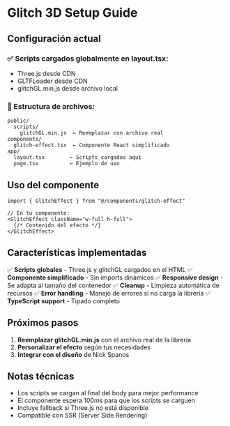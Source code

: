 # Glitch 3D Setup Guide

## Configuración actual

### ✅ Scripts cargados globalmente en layout.tsx:
- Three.js desde CDN
- GLTFLoader desde CDN  
- glitchGL.min.js desde archivo local

### 📁 Estructura de archivos:
```
public/
  scripts/
    glitchGL.min.js  ← Reemplazar con archivo real
components/
  glitch-effect.tsx  ← Componente React simplificado
app/
  layout.tsx        ← Scripts cargados aquí
  page.tsx          ← Ejemplo de uso
```

## Uso del componente

```tsx
import { GlitchEffect } from "@/components/glitch-effect"

// En tu componente:
<GlitchEffect className="w-full h-full">
  {/* Contenido del efecto */}
</GlitchEffect>
```

## Características implementadas

✅ **Scripts globales** - Three.js y glitchGL cargados en el HTML
✅ **Componente simplificado** - Sin imports dinámicos
✅ **Responsive design** - Se adapta al tamaño del contenedor
✅ **Cleanup** - Limpieza automática de recursos
✅ **Error handling** - Manejo de errores si no carga la librería
✅ **TypeScript support** - Tipado completo

## Próximos pasos

1. **Reemplazar glitchGL.min.js** con el archivo real de la librería
2. **Personalizar el efecto** según tus necesidades
3. **Integrar con el diseño** de Nick Spanos

## Notas técnicas

- Los scripts se cargan al final del body para mejor performance
- El componente espera 100ms para que los scripts se carguen
- Incluye fallback si Three.js no está disponible
- Compatible con SSR (Server Side Rendering) 